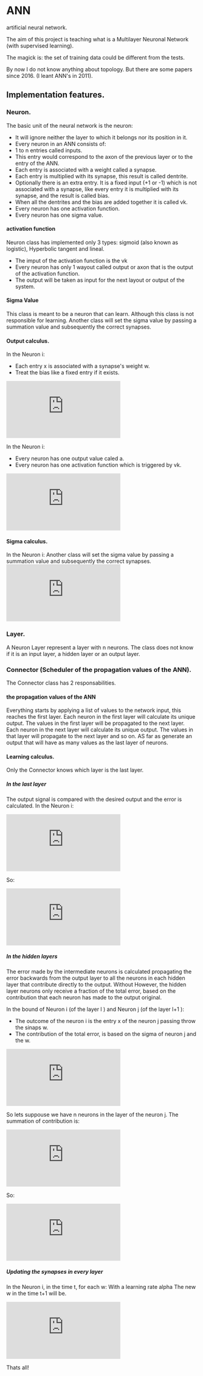 # ANN
artificial neural network.

The aim of this project is teaching what is a Multilayer Neuronal Network (with supervised learning).

The magick is: the set of training data could be different from the tests.

By now I do not know anything about topology. But there are some papers since 2016. (I leant ANN's in 2011).

## Implementation features.

### Neuron.

The basic unit of the neural network is the neuron:
 * It will ignore neither the layer to which it belongs nor its position in it.
 * Every neuron in an ANN consists of:
 * 1 to n entries called inputs.
 * This entry would correspond to the axon of the previous layer or to the entry of the ANN.
* Each entry is associated with a weight called a synapse.
* Each entry is multiplied with its synapse, this result is called dentrite.
* Optionally there is an extra entry. It is a fixed input (+1 or -1) which is not associated with a synapse, like every entry it is multiplied with its synapse, and the result is called bias.
* When all the dentrites and the bias are added together it is called vk.
* Every neuron has one activation function.
* Every neuron has one sigma value.

#### activation function
Neuron class has implemented only 3 types: sigmoid (also known as logistic),
 Hyperbolic tangent and lineal.
 * The imput of the activation function is the vk
* Every neuron has only 1 wayout called output or axon that is the output of the activation function.
* The output will be taken as input for the next layout or output of the system.

#### Sigma Value
This class is meant to be a neuron that can learn.
Although this class is not responsible for learning.
Another class will set the sigma value by passing a summation value and subsequently the correct synapses.

#### Output calculus.
In the Neuron i: 
* Each entry x is associated with a synapse's weight w.
* Treat the bias like a fixed entry if it exists.

![equation](https://latex.codecogs.com/gif.latex?vk%20%3D%20%5Csum_%7Bj%3D1%7D%5E%7Be%7D%20%5Cleft%20%28%20w_i_j%20x_i%5Cright%20%29)

In the Neuron i:
* Every neuron has one output value caled a.
* Every neuron has one activation function which is triggered by vk.

![equation](https://latex.codecogs.com/gif.latex?a_i%20%3D%20f%28vk%29)

#### Sigma calculus.
In the Neuron i: 
Another class will set the sigma value by passing a summation value and subsequently the correct synapses.
![equation](https://latex.codecogs.com/gif.latex?%5Cdelta_i%20%3D%20summation%20f%27%28a_i%29)

### Layer.
A Neuron Layer represent a layer with n neurons. 
 The class does not know if it is an input layer, a hidden layer or an output layer.

### Connector (Scheduler of the propagation values of the ANN).
 The Connector class has 2 responsabilities.
 
#### the propagation values of the ANN
Everything starts by applying a list of values to the network input, this reaches the first layer.
Each neuron in the first layer will calculate its unique output.
The values in the first layer will be propagated to the next layer.
Each neuron in the next layer will calculate its unique output.
The values in that layer will propagate to the next layer and so on.
AS far as  generate an output that will have as many values as the last layer of neurons.

#### Learning calculus.

Only the Connector knows which layer is the last layer.

##### In the last layer
The output signal is compared with the desired output and the error is calculated.
In the Neuron i:

![equation](https://latex.codecogs.com/gif.latex?sumation_i%20%3D%20expectedResult_i%20-%20outcome_i)

So:

![equation](https://latex.codecogs.com/gif.latex?%5Cdelta_i%20%3D%20%28%20expectedResult_i%20-%20outcome_i%29%20f%27%28a_i%29)

##### In the hidden layers
The error made by the intermediate neurons is calculated propagating the error backwards from the output layer to all the neurons in each hidden layer that contribute directly to the output.
Without However, the hidden layer neurons only receive a fraction of the total error, based on the contribution that each neuron has made to the output original.

In the bound of Neuron i (of the layer l ) and Neuron j (of the layer l+1 ):
* The outcome of the neuron i is the entry x of the neuron j passing throw the sinaps w.
* The contribution of the total error, is based on the sigma of neuron j and the w.

![equation](https://latex.codecogs.com/gif.latex?contribution_i%20%3D%20w_ij%5Cdelta_j)

So lets suppouse we have n neurons in the layer of the neuron j.
The summation of contribution is:

![equation](https://latex.codecogs.com/gif.latex?summation_i%20%3D%20%5Csum_%7Bj%3D0%7D%5E%7Bn-1%7D%20w_ij%5Cdelta_j)

So:

![equation](https://latex.codecogs.com/gif.latex?%5Cdelta_i%20%3D%20%28%20%5Csum_%7Bj%3D0%7D%5E%7Bn-1%7D%20w_ij%5Cdelta_j%20%29%20f%27%28a_i%29)


##### Updating the synapses in every layer

In the Neuron i, in the time t, for each w:
With a learning rate alpha
The new w  in the time t+1 will be.

![equation](https://latex.codecogs.com/gif.latex?w_t_&plus;_1%20%3D%20w_t%20&plus;%20%5Calpha%20%5Cdelta_i)

Thats all!

